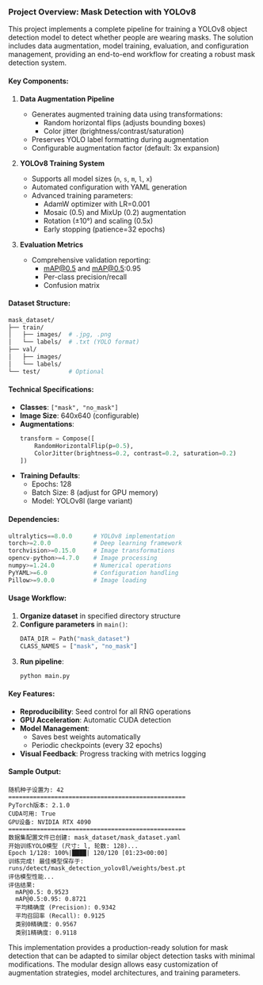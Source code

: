 ### Project Overview: Mask Detection with YOLOv8

This project implements a complete pipeline for training a YOLOv8 object detection model to detect whether people are wearing masks. The solution includes data augmentation, model training, evaluation, and configuration management, providing an end-to-end workflow for creating a robust mask detection system.

#### Key Components:
1. **Data Augmentation Pipeline**  
   - Generates augmented training data using transformations:
     - Random horizontal flips (adjusts bounding boxes)
     - Color jitter (brightness/contrast/saturation)
   - Preserves YOLO label formatting during augmentation
   - Configurable augmentation factor (default: 3x expansion)

2. **YOLOv8 Training System**
   - Supports all model sizes (`n`, `s`, `m`, `l`, `x`)
   - Automated configuration with YAML generation
   - Advanced training parameters:
     - AdamW optimizer with LR=0.001
     - Mosaic (0.5) and MixUp (0.2) augmentation
     - Rotation (±10°) and scaling (0.5x)
     - Early stopping (patience=32 epochs)

3. **Evaluation Metrics**
   - Comprehensive validation reporting:
     - mAP@0.5 and mAP@0.5:0.95
     - Per-class precision/recall
     - Confusion matrix

#### Dataset Structure:
```bash
mask_dataset/
├── train/
│   ├── images/  # .jpg, .png
│   └── labels/  # .txt (YOLO format)
├── val/
│   ├── images/
│   └── labels/
└── test/        # Optional
```

#### Technical Specifications:
- **Classes**: `["mask", "no_mask"]`
- **Image Size**: 640x640 (configurable)
- **Augmentations**:
  ```python
  transform = Compose([
      RandomHorizontalFlip(p=0.5),
      ColorJitter(brightness=0.2, contrast=0.2, saturation=0.2)
  ])
  ```
- **Training Defaults**:
  - Epochs: 128
  - Batch Size: 8 (adjust for GPU memory)
  - Model: YOLOv8l (large variant)

#### Dependencies:
```python
ultralytics==8.0.0      # YOLOv8 implementation
torch>=2.0.0            # Deep learning framework
torchvision>=0.15.0     # Image transformations
opencv-python>=4.7.0    # Image processing
numpy>=1.24.0           # Numerical operations
PyYAML>=6.0             # Configuration handling
Pillow>=9.0.0           # Image loading
```

#### Usage Workflow:
1. **Organize dataset** in specified directory structure
2. **Configure parameters** in `main()`:
   ```python
   DATA_DIR = Path("mask_dataset")
   CLASS_NAMES = ["mask", "no_mask"]
   ```
3. **Run pipeline**:
   ```bash
   python main.py
   ```

#### Key Features:
- **Reproducibility**: Seed control for all RNG operations
- **GPU Acceleration**: Automatic CUDA detection
- **Model Management**:
  - Saves best weights automatically
  - Periodic checkpoints (every 32 epochs)
- **Visual Feedback**: Progress tracking with metrics logging

#### Sample Output:
```
随机种子设置为: 42
==================================================
PyTorch版本: 2.1.0
CUDA可用: True
GPU设备: NVIDIA RTX 4090
==================================================
数据集配置文件已创建: mask_dataset/mask_dataset.yaml
开始训练YOLO模型 (尺寸: l, 轮数: 128)...
Epoch 1/128: 100%|████| 120/120 [01:23<00:00]
训练完成! 最佳模型保存于: runs/detect/mask_detection_yolov8l/weights/best.pt
评估模型性能...
评估结果:
  mAP@0.5: 0.9523
  mAP@0.5:0.95: 0.8721
  平均精确度 (Precision): 0.9342
  平均召回率 (Recall): 0.9125
  类别0精确度: 0.9567
  类别1精确度: 0.9118
```

This implementation provides a production-ready solution for mask detection that can be adapted to similar object detection tasks with minimal modifications. The modular design allows easy customization of augmentation strategies, model architectures, and training parameters.
